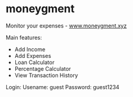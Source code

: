 # moneygment
Monitor your expenses - www.moneygment.xyz

Main features: 
- Add Income
- Add Expenses
- Loan Calculator
- Percentage Calculator
- View Transaction History

Login:
Usename: guest
Password: guest1234
